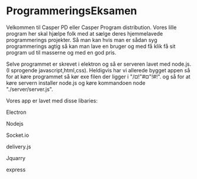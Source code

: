 # ProgrammeringsEksamen
Velkommen til Casper PD eller Casper Program distribution.
Vores lille program her skal hjælpe folk med at sælge deres hjemmelavede programmerings projekter.
Så man kan hvis man er sådan syg programmerings agtig så kan man lave en bruger og med få klik få sit program ud til masserne og med en god pris.

Selve programmet er skrevet i elektron og så er serveren lavet med node.js.(I sprogende javascript,html,css).
Heldigvis har vi allerede bygget appen så for at køre programmet så kør exe filen der ligger i "/¤!"#¤"!#!".
og så for at køre servern installer node.js og køre kommandoen node "./server/server.js".

Vores app er lavet med disse libaries:

Electron

Nodejs

Socket.io

delivery.js

Jquarry

express
